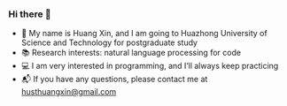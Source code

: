 ### Hi there 👋

<!--
**isHuangXin/isHuangXin** is a ✨ _special_ ✨ repository because its `README.md` (this file) appears on your GitHub profile.

Here are some ideas to get you started:

- 🔭 I’m currently working on ...
- 🌱 I’m currently learning ...
- 👯 I’m looking to collaborate on ...
- 🤔 I’m looking for help with ...
- 💬 Ask me about ...
- 📫 How to reach me: ...
- 😄 Pronouns: ...
- ⚡ Fun fact: ...
-->

- 🍊 My name is Huang Xin, and I am going to Huazhong University of Science and Technology for postgraduate study
- 📚 Research interests: natural language processing for code
- 💻 I am very interested in programming, and I‘ll always keep practicing
- 📬 If you have any questions, please contact me at husthuangxin@gmail.com
